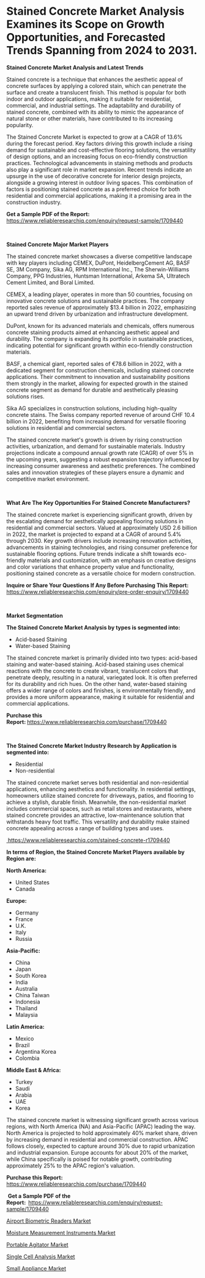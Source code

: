 <p><h1>Stained Concrete Market Analysis Examines its Scope on Growth Opportunities, and Forecasted Trends Spanning from 2024 to 2031.</h1></p><p><strong>Stained Concrete Market Analysis and Latest Trends</strong></p>
<p><p>Stained concrete is a technique that enhances the aesthetic appeal of concrete surfaces by applying a colored stain, which can penetrate the surface and create a translucent finish. This method is popular for both indoor and outdoor applications, making it suitable for residential, commercial, and industrial settings. The adaptability and durability of stained concrete, combined with its ability to mimic the appearance of natural stone or other materials, have contributed to its increasing popularity.</p><p>The Stained Concrete Market is expected to grow at a CAGR of 13.6% during the forecast period. Key factors driving this growth include a rising demand for sustainable and cost-effective flooring solutions, the versatility of design options, and an increasing focus on eco-friendly construction practices. Technological advancements in staining methods and products also play a significant role in market expansion. Recent trends indicate an upsurge in the use of decorative concrete for interior design projects, alongside a growing interest in outdoor living spaces. This combination of factors is positioning stained concrete as a preferred choice for both residential and commercial applications, making it a promising area in the construction industry.</p></p>
<p><strong>Get a Sample PDF of the Report:&nbsp;</strong> <a href="https://www.reliableresearchiq.com/enquiry/request-sample/1709440?utm_campaign=1283&utm_medium=2&utm_source=Github&utm_content=ia&utm_term=21102024&utm_id=stained-concrete">https://www.reliableresearchiq.com/enquiry/request-sample/1709440</a></p>
<p>&nbsp;</p>
<p><strong>Stained Concrete Major Market Players</strong></p>
<p><p>The stained concrete market showcases a diverse competitive landscape with key players including CEMEX, DuPont, HeidelbergCement AG, BASF SE, 3M Company, Sika AG, RPM International Inc., The Sherwin-Williams Company, PPG Industries, Huntsman International, Arkema SA, Ultratech Cement Limited, and Boral Limited. </p><p>CEMEX, a leading player, operates in more than 50 countries, focusing on innovative concrete solutions and sustainable practices. The company reported sales revenue of approximately $13.4 billion in 2022, emphasizing an upward trend driven by urbanization and infrastructure development.</p><p>DuPont, known for its advanced materials and chemicals, offers numerous concrete staining products aimed at enhancing aesthetic appeal and durability. The company is expanding its portfolio in sustainable practices, indicating potential for significant growth within eco-friendly construction materials. </p><p>BASF, a chemical giant, reported sales of €78.6 billion in 2022, with a dedicated segment for construction chemicals, including stained concrete applications. Their commitment to innovation and sustainability positions them strongly in the market, allowing for expected growth in the stained concrete segment as demand for durable and aesthetically pleasing solutions rises.</p><p>Sika AG specializes in construction solutions, including high-quality concrete stains. The Swiss company reported revenue of around CHF 10.4 billion in 2022, benefiting from increasing demand for versatile flooring solutions in residential and commercial sectors. </p><p>The stained concrete market's growth is driven by rising construction activities, urbanization, and demand for sustainable materials. Industry projections indicate a compound annual growth rate (CAGR) of over 5% in the upcoming years, suggesting a robust expansion trajectory influenced by increasing consumer awareness and aesthetic preferences. The combined sales and innovation strategies of these players ensure a dynamic and competitive market environment.</p></p>
<p>&nbsp;</p>
<p><strong>What Are The Key Opportunities For Stained Concrete Manufacturers?</strong></p>
<p><p>The stained concrete market is experiencing significant growth, driven by the escalating demand for aesthetically appealing flooring solutions in residential and commercial sectors. Valued at approximately USD 2.6 billion in 2022, the market is projected to expand at a CAGR of around 5.4% through 2030. Key growth drivers include increasing renovation activities, advancements in staining technologies, and rising consumer preference for sustainable flooring options. Future trends indicate a shift towards eco-friendly materials and customization, with an emphasis on creative designs and color variations that enhance property value and functionality, positioning stained concrete as a versatile choice for modern construction.</p></p>
<p><strong>Inquire or Share Your Questions If Any Before Purchasing This Report:</strong> <a href="https://www.reliableresearchiq.com/enquiry/pre-order-enquiry/1709440?utm_campaign=1283&utm_medium=2&utm_source=Github&utm_content=ia&utm_term=21102024&utm_id=stained-concrete">https://www.reliableresearchiq.com/enquiry/pre-order-enquiry/1709440</a></p>
<p>&nbsp;</p>
<p><strong>Market Segmentation</strong></p>
<p><strong>The Stained Concrete Market Analysis by types is segmented into:</strong></p>
<p><ul><li>Acid-based Staining</li><li>Water-based Staining</li></ul></p>
<p><p>The stained concrete market is primarily divided into two types: acid-based staining and water-based staining. Acid-based staining uses chemical reactions with the concrete to create vibrant, translucent colors that penetrate deeply, resulting in a natural, variegated look. It is often preferred for its durability and rich hues. On the other hand, water-based staining offers a wider range of colors and finishes, is environmentally friendly, and provides a more uniform appearance, making it suitable for residential and commercial applications.</p></p>
<p><strong>Purchase this Report:&nbsp;</strong><a href="https://www.reliableresearchiq.com/purchase/1709440?utm_campaign=1283&utm_medium=2&utm_source=Github&utm_content=ia&utm_term=21102024&utm_id=stained-concrete">https://www.reliableresearchiq.com/purchase/1709440</a></p>
<p>&nbsp;</p>
<p><strong>The Stained Concrete Market Industry Research by Application is segmented into:</strong></p>
<p><ul><li>Residential</li><li>Non-residential</li></ul></p>
<p><p>The stained concrete market serves both residential and non-residential applications, enhancing aesthetics and functionality. In residential settings, homeowners utilize stained concrete for driveways, patios, and flooring to achieve a stylish, durable finish. Meanwhile, the non-residential market includes commercial spaces, such as retail stores and restaurants, where stained concrete provides an attractive, low-maintenance solution that withstands heavy foot traffic. This versatility and durability make stained concrete appealing across a range of building types and uses.</p></p>
<p><a href="https://www.reliableresearchiq.com/stained-concrete-r1709440?utm_campaign=1283&utm_medium=2&utm_source=Github&utm_content=ia&utm_term=21102024&utm_id=stained-concrete">&nbsp;https://www.reliableresearchiq.com/stained-concrete-r1709440</a></p>
<p><strong>In terms of Region, the Stained Concrete Market Players available by Region are:</strong></p>
<p>
    <p> <strong> North America: </strong>
        <ul>
            <li>United States</li>
            <li>Canada</li>
        </ul>
        </p> 
    <p> <strong> Europe: </strong>
        <ul>
            <li>Germany</li>
            <li>France</li>
            <li>U.K.</li>
            <li>Italy</li>
            <li>Russia</li>
        </ul>
        </p> 
    <p> <strong> Asia-Pacific: </strong>
        <ul>
            <li>China</li>
            <li>Japan</li>
            <li>South Korea</li>
            <li>India</li>
            <li>Australia</li>
            <li>China Taiwan</li>
            <li>Indonesia</li>
            <li>Thailand</li>
            <li>Malaysia</li>
        </ul>
        </p> 
    <p> <strong> Latin America: </strong>
        <ul>
            <li>Mexico</li>
            <li>Brazil</li>
            <li>Argentina Korea</li>
            <li>Colombia</li>
        </ul>
        </p> 
    <p> <strong> Middle East & Africa: </strong>
        <ul>
            <li>Turkey</li>
            <li>Saudi</li>
            <li>Arabia</li>
            <li>UAE</li>
            <li>Korea</li>
        </ul>
    </p>
    </p>
<p><p>The stained concrete market is witnessing significant growth across various regions, with North America (NA) and Asia-Pacific (APAC) leading the way. North America is projected to hold approximately 40% market share, driven by increasing demand in residential and commercial construction. APAC follows closely, expected to capture around 30% due to rapid urbanization and industrial expansion. Europe accounts for about 20% of the market, while China specifically is poised for notable growth, contributing approximately 25% to the APAC region's valuation.</p></p>
<p><strong>Purchase this Report: </strong><a href="https://www.reliableresearchiq.com/purchase/1709440?utm_campaign=1283&utm_medium=2&utm_source=Github&utm_content=ia&utm_term=21102024&utm_id=stained-concrete">https://www.reliableresearchiq.com/purchase/1709440</a></p>
<p>&nbsp;<strong>Get a Sample PDF of the Report:&nbsp;&nbsp;</strong><a href="https://www.reliableresearchiq.com/enquiry/request-sample/1709440?utm_campaign=1283&utm_medium=2&utm_source=Github&utm_content=ia&utm_term=21102024&utm_id=stained-concrete">https://www.reliableresearchiq.com/enquiry/request-sample/1709440</a></p>
<p><strong></strong></p>
<p><p><a href="https://github.com/anaeilandos/Market-Research-Report-List-1/blob/main/airport-biometric-readers-market.md?utm_campaign=1283&utm_medium=2&utm_source=Github&utm_content=ia&utm_term=21102024&utm_id=stained-concrete">Airport Biometric Readers Market</a></p><p><a href="https://issuu.com/reportprime-2/docs/moisture-measurement-instruments-ma_a3af75db4bb3f1?utm_campaign=1283&utm_medium=2&utm_source=Github&utm_content=ia&utm_term=21102024&utm_id=stained-concrete">Moisture Measurement Instruments Market</a></p><p><a href="https://github.com/fosters9adames/Market-Research-Report-List-1/blob/main/portable-agitator-market.md?utm_campaign=1283&utm_medium=2&utm_source=Github&utm_content=ia&utm_term=21102024&utm_id=stained-concrete">Portable Agitator Market</a></p><p><a href="https://www.linkedin.com/pulse/global-perspectives-single-cell-analysis-market-trends-ijitc?utm_campaign=1283&utm_medium=2&utm_source=Github&utm_content=ia&utm_term=21102024&utm_id=stained-concrete">Single Cell Analysis Market</a></p><p><a href="https://www.linkedin.com/pulse/disruption-innovation-small-appliance-industry-market-analysis-ihlme?utm_campaign=1283&utm_medium=2&utm_source=Github&utm_content=ia&utm_term=21102024&utm_id=stained-concrete">Small Appliance Market</a></p></p>